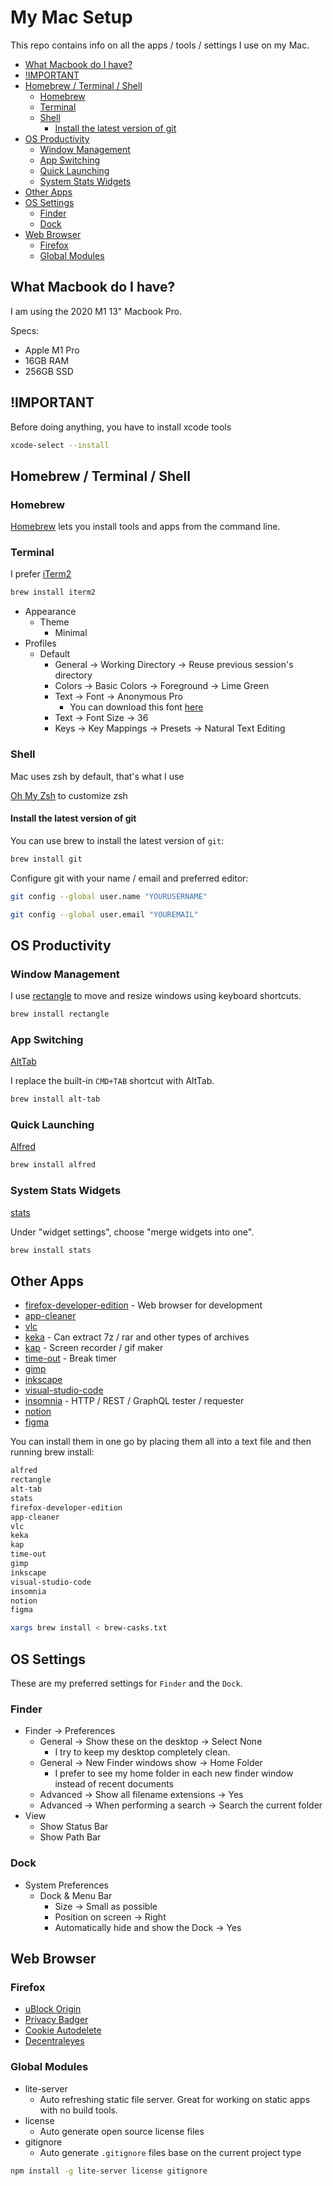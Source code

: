 # My Mac Setup

This repo contains info on all the apps / tools / settings I use on my Mac.

<!-- START doctoc generated TOC please keep comment here to allow auto update -->
<!-- DON'T EDIT THIS SECTION, INSTEAD RE-RUN doctoc TO UPDATE -->

- [What Macbook do I have?](#what-macbook-do-i-have)
- [!IMPORTANT](#important)
- [Homebrew / Terminal / Shell](#homebrew--terminal--shell)
  - [Homebrew](#homebrew)
  - [Terminal](#terminal)
  - [Shell](#shell)
    - [Install the latest version of git](#install-the-latest-version-of-git)
- [OS Productivity](#os-productivity)
  - [Window Management](#window-management)
  - [App Switching](#app-switching)
  - [Quick Launching](#quick-launching)
  - [System Stats Widgets](#system-stats-widgets)
- [Other Apps](#other-apps)
- [OS Settings](#os-settings)
  - [Finder](#finder)
  - [Dock](#dock)
- [Web Browser](#web-browser)
  - [Firefox](#firefox)
  - [Global Modules](#global-modules)

<!-- END doctoc generated TOC please keep comment here to allow auto update -->

## What Macbook do I have?

I am using the 2020 M1 13" Macbook Pro.

Specs:

- Apple M1 Pro
- 16GB RAM
- 256GB SSD

## !IMPORTANT

Before doing anything, you have to install xcode tools

```sh
xcode-select --install
```

## Homebrew / Terminal / Shell

### Homebrew

[Homebrew](https://brew.sh/) lets you install tools and apps from the command line.

### Terminal

I prefer [iTerm2](https://iterm2.com/)

```sh
brew install iterm2
```

- Appearance
  - Theme
    - Minimal
- Profiles
  - Default
    - General -> Working Directory -> Reuse previous session's directory
    - Colors -> Basic Colors -> Foreground -> Lime Green
    - Text -> Font -> Anonymous Pro
      - You can download this font [here](https://www.marksimonson.com/fonts/view/anonymous-pro)
    - Text -> Font Size -> 36
    - Keys -> Key Mappings -> Presets -> Natural Text Editing

### Shell

Mac uses zsh by default, that's what I use

[Oh My Zsh](https://ohmyz.sh/) to customize zsh

#### Install the latest version of git

You can use brew to install the latest version of `git`:

```sh
brew install git
```

Configure git with your name / email and preferred editor:

```sh
git config --global user.name "YOURUSERNAME"

git config --global user.email "YOUREMAIL"
```

## OS Productivity

### Window Management

I use [rectangle](https://rectangleapp.com/) to move and resize windows using keyboard shortcuts.

```sh
brew install rectangle
```

### App Switching

[AltTab](https://alt-tab-macos.netlify.app/)

I replace the built-in `CMD+TAB` shortcut with AltTab.

```sh
brew install alt-tab
```

### Quick Launching

[Alfred](https://www.alfredapp.com/)

```sh
brew install alfred
```

### System Stats Widgets

[stats](https://github.com/exelban/stats)

Under "widget settings", choose "merge widgets into one".

```sh
brew install stats
```

## Other Apps

- [firefox-developer-edition](https://www.mozilla.org/en-US/firefox/developer/) - Web browser for development
- [app-cleaner](https://freemacsoft.net/appcleaner/)
- [vlc](https://www.videolan.org/)
- [keka](https://www.keka.io/en/) - Can extract 7z / rar and other types of archives
- [kap](https://getkap.co/) - Screen recorder / gif maker
- [time-out](https://www.dejal.com/timeout/) - Break timer
- [gimp](https://www.gimp.org/)
- [inkscape](https://inkscape.org/)
- [visual-studio-code](https://code.visualstudio.com/)
- [insomnia](https://insomnia.rest/products/insomnia) - HTTP / REST / GraphQL tester / requester
- [notion](https://www.notion.so/)
- [figma](https://www.figma.com/)

You can install them in one go by placing them all into a text file and then running brew install:

```txt
alfred
rectangle
alt-tab
stats
firefox-developer-edition
app-cleaner
vlc
keka
kap
time-out
gimp
inkscape
visual-studio-code
insomnia
notion
figma
```

```sh
xargs brew install < brew-casks.txt
```

## OS Settings

These are my preferred settings for `Finder` and the `Dock`.

### Finder

- Finder -> Preferences
  - General -> Show these on the desktop -> Select None
    - I try to keep my desktop completely clean.
  - General -> New Finder windows show -> Home Folder
    - I prefer to see my home folder in each new finder window instead of recent documents
  - Advanced -> Show all filename extensions -> Yes
  - Advanced -> When performing a search -> Search the current folder
- View
  - Show Status Bar
  - Show Path Bar

### Dock

- System Preferences
  - Dock & Menu Bar
    - Size -> Small as possible
    - Position on screen -> Right
    - Automatically hide and show the Dock -> Yes

## Web Browser

### Firefox

- [uBlock Origin](https://github.com/gorhill/uBlock)
- [Privacy Badger](https://privacybadger.org/)
- [Cookie Autodelete](https://github.com/Cookie-AutoDelete/Cookie-AutoDelete)
- [Decentraleyes](https://decentraleyes.org/)

### Global Modules

- lite-server
  - Auto refreshing static file server. Great for working on static apps with no build tools.
- license
  - Auto generate open source license files
- gitignore
  - Auto generate `.gitignore` files base on the current project type

```sh
npm install -g lite-server license gitignore
```
